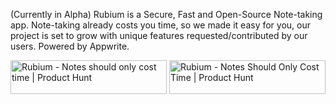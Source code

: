 (Currently in Alpha) Rubium is a Secure, Fast and Open-Source Note-taking app. Note-taking already costs you time, so we made it easy for you, our project is set to grow with unique features requested/contributed by our users. Powered by Appwrite.

<a href="https://www.producthunt.com/posts/rubium?utm_source=badge-featured&utm_medium=badge&utm_souce=badge-rubium" target="_blank"><img src="https://api.producthunt.com/widgets/embed-image/v1/featured.svg?post_id=446051&theme=light" alt="Rubium - Notes&#0032;should&#0032;only&#0032;cost&#0032;time | Product Hunt" style="width: 250px; height: 54px;" width="250" height="54" /></a>
<a href="https://www.producthunt.com/products/rubium/reviews?utm_source=badge-product_review&utm_medium=badge&utm_souce=badge-rubium" target="_blank"><img src="https://api.producthunt.com/widgets/embed-image/v1/product_review.svg?product_id=576232&theme=dark" alt="Rubium - Notes&#0032;Should&#0032;Only&#0032;Cost&#0032;Time | Product Hunt" style="width: 250px; height: 54px;" width="250" height="54" /></a>
